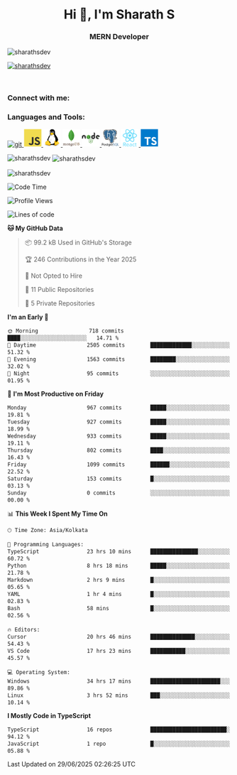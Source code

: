 <h1 align="center">Hi 👋, I'm Sharath S</h1>
<h3 align="center">MERN Developer</h3>

<p align="left"> <img src="https://komarev.com/ghpvc/?username=sharathsdev&label=Profile%20views&color=0e75b6&style=flat" alt="sharathsdev" /> </p>

<p align="left"> <a href="https://github.com/ryo-ma/github-profile-trophy"><img src="https://github-profile-trophy.vercel.app/?username=sharathsdev" alt="sharathsdev" /></a> </p>

<p align="left"> <a href="https://twitter.com/" target="blank"><img src="https://img.shields.io/twitter/follow/?logo=twitter&style=for-the-badge" alt="" /></a> </p>

<h3 align="left">Connect with me:</h3>
<p align="left">
</p>

<h3 align="left">Languages and Tools:</h3>
<p align="left"> <a href="https://git-scm.com/" target="_blank" rel="noreferrer"> <img src="https://www.vectorlogo.zone/logos/git-scm/git-scm-icon.svg" alt="git" width="40" height="40"/> </a> <a href="https://developer.mozilla.org/en-US/docs/Web/JavaScript" target="_blank" rel="noreferrer"> <img src="https://raw.githubusercontent.com/devicons/devicon/master/icons/javascript/javascript-original.svg" alt="javascript" width="40" height="40"/> </a> <a href="https://www.linux.org/" target="_blank" rel="noreferrer"> <img src="https://raw.githubusercontent.com/devicons/devicon/master/icons/linux/linux-original.svg" alt="linux" width="40" height="40"/> </a> <a href="https://www.mongodb.com/" target="_blank" rel="noreferrer"> <img src="https://raw.githubusercontent.com/devicons/devicon/master/icons/mongodb/mongodb-original-wordmark.svg" alt="mongodb" width="40" height="40"/> </a> <a href="https://nodejs.org" target="_blank" rel="noreferrer"> <img src="https://raw.githubusercontent.com/devicons/devicon/master/icons/nodejs/nodejs-original-wordmark.svg" alt="nodejs" width="40" height="40"/> </a> <a href="https://www.postgresql.org" target="_blank" rel="noreferrer"> <img src="https://raw.githubusercontent.com/devicons/devicon/master/icons/postgresql/postgresql-original-wordmark.svg" alt="postgresql" width="40" height="40"/> </a> <a href="https://reactjs.org/" target="_blank" rel="noreferrer"> <img src="https://raw.githubusercontent.com/devicons/devicon/master/icons/react/react-original-wordmark.svg" alt="react" width="40" height="40"/> </a> <a href="https://www.typescriptlang.org/" target="_blank" rel="noreferrer"> <img src="https://raw.githubusercontent.com/devicons/devicon/master/icons/typescript/typescript-original.svg" alt="typescript" width="40" height="40"/> </a> </p>

<p><img align="left" src="https://github-readme-stats.vercel.app/api/top-langs?username=sharathsdev&show_icons=true&locale=en&layout=compact" alt="sharathsdev" /></p>

<p>&nbsp;<img align="center" src="https://github-readme-stats.vercel.app/api?username=sharathsdev&show_icons=true&locale=en" alt="sharathsdev" /></p>

<p><img align="center" src="https://github-readme-streak-stats.herokuapp.com/?user=sharathsdev&" alt="sharathsdev" /></p>
 
 <!--START_SECTION:waka-->
![Code Time](http://img.shields.io/badge/Code%20Time-828%20hrs%2021%20mins-blue)

![Profile Views](http://img.shields.io/badge/Profile%20Views-0-blue)

![Lines of code](https://img.shields.io/badge/From%20Hello%20World%20I%27ve%20Written-5.9%20million%20lines%20of%20code-blue)

**🐱 My GitHub Data** 

> 📦 99.2 kB Used in GitHub's Storage 
 > 
> 🏆 246 Contributions in the Year 2025
 > 
> 🚫 Not Opted to Hire
 > 
> 📜 11 Public Repositories 
 > 
> 🔑 5 Private Repositories 
 > 
**I'm an Early 🐤** 

```text
🌞 Morning                718 commits         ████░░░░░░░░░░░░░░░░░░░░░   14.71 % 
🌆 Daytime                2505 commits        █████████████░░░░░░░░░░░░   51.32 % 
🌃 Evening                1563 commits        ████████░░░░░░░░░░░░░░░░░   32.02 % 
🌙 Night                  95 commits          ░░░░░░░░░░░░░░░░░░░░░░░░░   01.95 % 
```
📅 **I'm Most Productive on Friday** 

```text
Monday                   967 commits         █████░░░░░░░░░░░░░░░░░░░░   19.81 % 
Tuesday                  927 commits         █████░░░░░░░░░░░░░░░░░░░░   18.99 % 
Wednesday                933 commits         █████░░░░░░░░░░░░░░░░░░░░   19.11 % 
Thursday                 802 commits         ████░░░░░░░░░░░░░░░░░░░░░   16.43 % 
Friday                   1099 commits        ██████░░░░░░░░░░░░░░░░░░░   22.52 % 
Saturday                 153 commits         █░░░░░░░░░░░░░░░░░░░░░░░░   03.13 % 
Sunday                   0 commits           ░░░░░░░░░░░░░░░░░░░░░░░░░   00.00 % 
```


📊 **This Week I Spent My Time On** 

```text
🕑︎ Time Zone: Asia/Kolkata

💬 Programming Languages: 
TypeScript               23 hrs 10 mins      ███████████████░░░░░░░░░░   60.72 % 
Python                   8 hrs 18 mins       █████░░░░░░░░░░░░░░░░░░░░   21.78 % 
Markdown                 2 hrs 9 mins        █░░░░░░░░░░░░░░░░░░░░░░░░   05.65 % 
YAML                     1 hr 4 mins         █░░░░░░░░░░░░░░░░░░░░░░░░   02.83 % 
Bash                     58 mins             █░░░░░░░░░░░░░░░░░░░░░░░░   02.56 % 

🔥 Editors: 
Cursor                   20 hrs 46 mins      ██████████████░░░░░░░░░░░   54.43 % 
VS Code                  17 hrs 23 mins      ███████████░░░░░░░░░░░░░░   45.57 % 

💻 Operating System: 
Windows                  34 hrs 17 mins      ██████████████████████░░░   89.86 % 
Linux                    3 hrs 52 mins       ███░░░░░░░░░░░░░░░░░░░░░░   10.14 % 
```

**I Mostly Code in TypeScript** 

```text
TypeScript               16 repos            ████████████████████████░   94.12 % 
JavaScript               1 repo              █░░░░░░░░░░░░░░░░░░░░░░░░   05.88 % 
```




 Last Updated on 29/06/2025 02:26:25 UTC
<!--END_SECTION:waka-->

